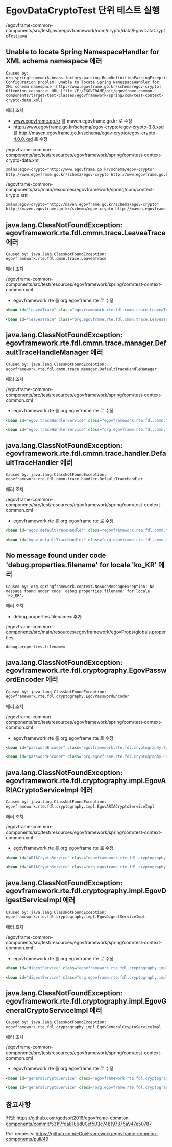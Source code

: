 # EgovDataCryptoTest 단위 테스트 실행

/egovframe-common-components/src/test/java/egovframework/com/crypto/data/EgovDataCryptoTest.java

## Unable to locate Spring NamespaceHandler for XML schema namespace 에러

```
Caused by: org.springframework.beans.factory.parsing.BeanDefinitionParsingException: Configuration problem: Unable to locate Spring NamespaceHandler for XML schema namespace [http://www.egovframe.go.kr/schema/egov-crypto]
Offending resource: URL [file:/E:/EGOVFRAME/git/egovframe-common-components/target/test-classes/egovframework/spring/com/test-context-crypto-data.xml]
```

에러 조치

- www.egovframe.go.kr 를 maven.egovframe.go.kr 로 수정
- http://www.egovframe.go.kr/schema/egov-crypto/egov-crypto-3.8.xsd 를 http://maven.egovframe.go.kr/schema/egov-crypto/egov-crypto-4.0.0.xsd 로 수정

/egovframe-common-components/src/test/resources/egovframework/spring/com/test-context-crypto-data.xml

```xml
xmlns:egov-crypto="http://www.egovframe.go.kr/schema/egov-crypto"
http://www.egovframe.go.kr/schema/egov-crypto http://www.egovframe.go.kr/schema/egov-crypto/egov-crypto-3.8.xsd
```

/egovframe-common-components/src/main/resources/egovframework/spring/com/context-crypto.xml

```xml
xmlns:egov-crypto="http://maven.egovframe.go.kr/schema/egov-crypto"
http://maven.egovframe.go.kr/schema/egov-crypto http://maven.egovframe.go.kr/schema/egov-crypto/egov-crypto-4.0.0.xsd
```

## java.lang.ClassNotFoundException: egovframework.rte.fdl.cmmn.trace.LeaveaTrace 에러

```
Caused by: java.lang.ClassNotFoundException: egovframework.rte.fdl.cmmn.trace.LeaveaTrace
```

에러 조치

/egovframe-common-components/src/test/resources/egovframework/spring/com/test-context-common.xml

- egovframework.rte 를 org.egovframe.rte 로 수정

```xml
<bean id="leaveaTrace" class="egovframework.rte.fdl.cmmn.trace.LeaveaTrace">
```

```xml
<bean id="leaveaTrace" class="org.egovframe.rte.fdl.cmmn.trace.LeaveaTrace">
```

## java.lang.ClassNotFoundException: egovframework.rte.fdl.cmmn.trace.manager.DefaultTraceHandleManager 에러

```
Caused by: java.lang.ClassNotFoundException: egovframework.rte.fdl.cmmn.trace.manager.DefaultTraceHandleManager
```

에러 조치

/egovframe-common-components/src/test/resources/egovframework/spring/com/test-context-common.xml

- egovframework.rte 를 org.egovframe.rte 로 수정

```xml
<bean id="egov.traceHandlerService" class="egovframework.rte.fdl.cmmn.trace.manager.DefaultTraceHandleManager">
```

```xml
<bean id="egov.traceHandlerService" class="org.egovframe.rte.fdl.cmmn.trace.manager.DefaultTraceHandleManager">
```

## java.lang.ClassNotFoundException: egovframework.rte.fdl.cmmn.trace.handler.DefaultTraceHandler 에러

```
Caused by: java.lang.ClassNotFoundException: egovframework.rte.fdl.cmmn.trace.handler.DefaultTraceHandler
```

에러 조치

/egovframe-common-components/src/test/resources/egovframework/spring/com/test-context-common.xml

- egovframework.rte 를 org.egovframe.rte 로 수정

```xml
<bean id="egov.defaultTraceHandler" class="egovframework.rte.fdl.cmmn.trace.handler.DefaultTraceHandler" />
```

```xml
<bean id="egov.defaultTraceHandler" class="org.egovframe.rte.fdl.cmmn.trace.handler.DefaultTraceHandler" />
```

## No message found under code 'debug.properties.filename' for locale 'ko_KR' 에러

```
Caused by: org.springframework.context.NoSuchMessageException: No message found under code 'debug.properties.filename' for locale 'ko_KR'.
```

에러 조치

- debug.properties.filename= 추가

/egovframe-common-components/src/main/resources/egovframework/egovProps/globals.properties

```properties
debug.properties.filename=
```

## java.lang.ClassNotFoundException: egovframework.rte.fdl.cryptography.EgovPasswordEncoder 에러

```
Caused by: java.lang.ClassNotFoundException: egovframework.rte.fdl.cryptography.EgovPasswordEncoder
```

에러 조치

/egovframe-common-components/src/test/resources/egovframework/spring/com/test-context-common.xml

- egovframework.rte 를 org.egovframe.rte 로 수정

```xml
<bean id="passwordEncoder" class="egovframework.rte.fdl.cryptography.EgovPasswordEncoder">
```

```xml
<bean id="passwordEncoder" class="org.egovframe.rte.fdl.cryptography.EgovPasswordEncoder">
```

## java.lang.ClassNotFoundException: egovframework.rte.fdl.cryptography.impl.EgovARIACryptoServiceImpl 에러

```
Caused by: java.lang.ClassNotFoundException: egovframework.rte.fdl.cryptography.impl.EgovARIACryptoServiceImpl
```

에러 조치

/egovframe-common-components/src/test/resources/egovframework/spring/com/test-context-common.xml

- egovframework.rte 를 org.egovframe.rte 로 수정

```xml
<bean id="ARIACryptoService" class="egovframework.rte.fdl.cryptography.impl.EgovARIACryptoServiceImpl">
```

```xml
<bean id="ARIACryptoService" class="org.egovframe.rte.fdl.cryptography.impl.EgovARIACryptoServiceImpl">
```

## java.lang.ClassNotFoundException: egovframework.rte.fdl.cryptography.impl.EgovDigestServiceImpl 에러

```
Caused by: java.lang.ClassNotFoundException: egovframework.rte.fdl.cryptography.impl.EgovDigestServiceImpl
```

에러 조치

/egovframe-common-components/src/test/resources/egovframework/spring/com/test-context-common.xml

- egovframework.rte 를 org.egovframe.rte 로 수정

```xml
<bean id="digestService" class="egovframework.rte.fdl.cryptography.impl.EgovDigestServiceImpl">
```

```xml
<bean id="digestService" class="org.egovframe.rte.fdl.cryptography.impl.EgovDigestServiceImpl">
```

## java.lang.ClassNotFoundException: egovframework.rte.fdl.cryptography.impl.EgovGeneralCryptoServiceImpl 에러

```
Caused by: java.lang.ClassNotFoundException: egovframework.rte.fdl.cryptography.impl.EgovGeneralCryptoServiceImpl
```

에러 조치

/egovframe-common-components/src/test/resources/egovframework/spring/com/test-context-common.xml

- egovframework.rte 를 org.egovframe.rte 로 수정

```xml
<bean id="generalCryptoService" class="egovframework.rte.fdl.cryptography.impl.EgovGeneralCryptoServiceImpl">
```

```xml
<bean id="generalCryptoService" class="org.egovframe.rte.fdl.cryptography.impl.EgovGeneralCryptoServiceImpl">
```

## 참고사항

커밋: https://github.com/godsoft2016/egovframe-common-components/commit/531f7fda8186d00ef503c748197375a947e50787

Pull requests: https://github.com/eGovFramework/egovframe-common-components/pull/49
